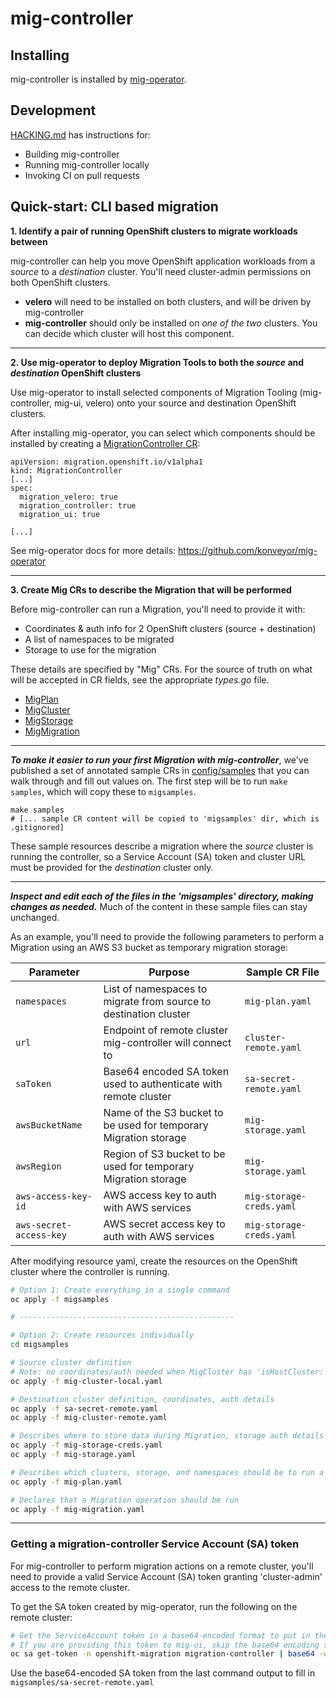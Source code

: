 # mig-controller

## Installing
mig-controller is installed by [mig-operator](https://github.com/konveyor/mig-operator).

## Development

[HACKING.md](./HACKING.md) has instructions for:
 - Building mig-controller
 - Running mig-controller locally
 - Invoking CI on pull requests

## Quick-start: CLI based migration

__1. Identify a pair of running OpenShift clusters to migrate workloads between__

mig-controller can help you move OpenShift application workloads from a _source_ to a _destination_ cluster. You'll need cluster-admin permissions on both OpenShift clusters. 

- **velero** will need to be installed on both clusters, and will be driven by mig-controller
- **mig-controller** should only be installed on _one of the two_ clusters. You can decide which cluster will host this component. 

---

__2. Use mig-operator to deploy Migration Tools to both the _source_ and _destination_ OpenShift clusters__

Use mig-operator to install selected components of Migration Tooling (mig-controller, mig-ui, velero) onto your source and destination OpenShift clusters.

After installing mig-operator, you can select which components should be installed by creating a [MigrationController CR](https://github.com/konveyor/mig-operator#migration-controller-installation):

```
apiVersion: migration.openshift.io/v1alpha1
kind: MigrationController
[...]
spec:
  migration_velero: true
  migration_controller: true
  migration_ui: true
 
[...]
```

See mig-operator docs for more details: https://github.com/konveyor/mig-operator

---

__3. Create Mig CRs to describe the Migration that will be performed__

Before mig-controller can run a Migration, you'll need to provide it with:
 - Coordinates & auth info for 2 OpenShift clusters (source + destination)
 - A list of namespaces to be migrated
 - Storage to use for the migration

 These details are specified by "Mig" CRs. For the source of truth on what will be accepted in CR fields, see the appropriate _types.go_ file.

- [MigPlan](https://github.com/konveyor/mig-controller/blob/master/pkg/apis/migration/v1alpha1/migplan_types.go)
- [MigCluster](https://github.com/konveyor/mig-controller/blob/master/pkg/apis/migration/v1alpha1/migcluster_types.go)
- [MigStorage](https://github.com/konveyor/mig-controller/blob/master/pkg/apis/migration/v1alpha1/migstorage_types.go)
- [MigMigration](https://github.com/konveyor/mig-controller/blob/master/pkg/apis/migration/v1alpha1/migmigration_types.go)

---

*__To make it easier to run your first Migration with mig-controller__*, we've published a set of annotated sample CRs in [config/samples](https://github.com/konveyor/mig-controller/tree/master/config/samples) that you can walk through and fill out values on. The first step will be to run `make samples`, which will copy these to `migsamples`.

```
make samples
# [... sample CR content will be copied to 'migsamples' dir, which is .gitignored]
```

These sample resources describe a migration where the _source_ cluster is running the controller, so a Service Account (SA) token and cluster URL must be provided for the _destination_ cluster only.

---

**_Inspect and edit each of the files in the 'migsamples' directory, making changes as needed._** Much of the content in these sample files can stay unchanged. 

As an example, you'll need to provide the following parameters to perform a Migration using an AWS S3 bucket as temporary migration storage:

| Parameter | Purpose | Sample CR File |
| --- | --- | --- |
| `namespaces` | List of namespaces to migrate from source to destination cluster | `mig-plan.yaml` |
| `url` | Endpoint of remote cluster mig-controller will connect to | `cluster-remote.yaml` |
| `saToken` | Base64 encoded SA token used to authenticate with remote cluster | `sa-secret-remote.yaml` | 
| `awsBucketName` | Name of the S3 bucket to be used for temporary Migration storage | `mig-storage.yaml` |
| `awsRegion` | Region of S3 bucket to be used for temporary Migration storage | `mig-storage.yaml` |
| `aws-access-key-id` | AWS access key to auth with AWS services | `mig-storage-creds.yaml` |
| `aws-secret-access-key` | AWS secret access key to auth with AWS services | `mig-storage-creds.yaml` |


After modifying resource yaml, create the resources on the OpenShift cluster where the controller is running.

```bash
# Option 1: Create everything in a single command
oc apply -f migsamples

# ------------------------------------------------

# Option 2: Create resources individually
cd migsamples

# Source cluster definition 
# Note: no coordinates/auth needed when MigCluster has 'isHostCluster: true'
oc apply -f mig-cluster-local.yaml

# Destination cluster definition, coordinates, auth details
oc apply -f sa-secret-remote.yaml
oc apply -f mig-cluster-remote.yaml

# Describes where to store data during Migration, storage auth details
oc apply -f mig-storage-creds.yaml
oc apply -f mig-storage.yaml

# Describes which clusters, storage, and namespaces should be to run a Migration
oc apply -f mig-plan.yaml

# Declares that a Migration operation should be run 
oc apply -f mig-migration.yaml
```

---

### Getting a migration-controller Service Account (SA) token

For mig-controller to perform migration actions on a remote cluster, you'll need to provide a valid Service Account (SA) token granting 'cluster-admin' access to the remote cluster.


To get the SA token created by mig-operator, run the following on the remote cluster:
```bash
# Get the ServiceAccount token in a base64-encoded format to put in the remote MigCluster spec
# If you are providing this token to mig-ui, skip the base64 encoding step
oc sa get-token -n openshift-migration migration-controller | base64 -w 0
```
Use the base64-encoded SA token from the last command output to fill in `migsamples/sa-secret-remote.yaml`
